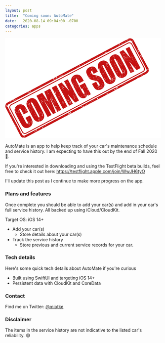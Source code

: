```yaml
---
layout: post
title:  "Coming soon: AutoMate"
date:   2020-08-14 09:04:00 -0700
categories: apps
---
```


<p align="center">
  <img src="/images/coming-soon.png">
</p>

AutoMate is an app to help keep track of your car's maintenance schedule and service history. I am expecting to have this out by the end of Fall 2020 🤞.

If you're interested in downloading and using the TestFlight beta builds, feel free to check it out here: https://testflight.apple.com/join/WwJH6tyO

I'll update this post as I continue to make more progress on the app. 

### Plans and features
Once complete you should be able to add your car(s) and add in your car's full service history. All backed up using iCloud/CloudKit. 

Target OS: iOS 14+ 

* Add your car(s)
    * Store details about your car(s)
* Track the service history
    * Store previous and current service records for your car.

### Tech details
Here's some quick tech details about AutoMate if you're curious
* Built using SwiftUI and targeting iOS 14+
* Persistent data with CloudKit and CoreData



### Contact
Find me on Twitter: [@miotke](http://twitter.com/miotke/)


### Disclaimer
The items in the service history are not indicative to the listed car's reliability. 😅
